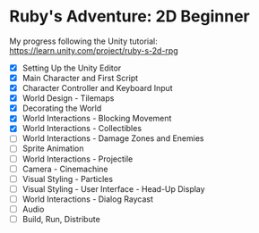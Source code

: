 # Ruby's Adventure: 2D Beginner
My progress following the Unity tutorial: https://learn.unity.com/project/ruby-s-2d-rpg

- [x] Setting Up the Unity Editor
- [x] Main Character and First Script
- [x] Character Controller and Keyboard Input
- [x] World Design - Tilemaps
- [x] Decorating the World
- [x] World Interactions - Blocking Movement
- [x] World Interactions - Collectibles
- [ ] World Interactions - Damage Zones and Enemies
- [ ] Sprite Animation
- [ ] World Interactions - Projectile
- [ ] Camera - Cinemachine
- [ ] Visual Styling - Particles
- [ ] Visual Styling - User Interface - Head-Up Display
- [ ] World Interactions - Dialog Raycast
- [ ] Audio
- [ ] Build, Run, Distribute
